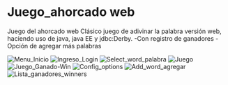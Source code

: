# Juego_ahorcado web
Juego del ahorcado web
Clásico juego de adivinar la palabra versión web, haciendo uso de java, java EE y jdbc:Derby.
  -Con registro de ganadores
  -Opción de agregar más palabras
  
![Menu_Inicio](https://user-images.githubusercontent.com/88068238/168443288-ed15e793-848c-4a7b-ad89-d55cab268422.png)
![Ingreso_Login](https://user-images.githubusercontent.com/88068238/168443307-d327f3b6-6e45-47a5-ba62-cd4419366969.png)
![Select_word_palabra](https://user-images.githubusercontent.com/88068238/168443312-c1dfb432-09e2-439a-8ca8-6c745beb7974.png)
![Juego](https://user-images.githubusercontent.com/88068238/168443318-7b062245-3fb5-48bd-a472-a5278681ac6b.png)
![Juego_Ganado-Win](https://user-images.githubusercontent.com/88068238/168443321-a5487c4b-b8fb-4367-ba26-3f2af33bd40e.png)
![Config_options](https://user-images.githubusercontent.com/88068238/168443323-7927f07e-f8b6-487f-8a21-64592a474b51.png)
![Add_word_agregar](https://user-images.githubusercontent.com/88068238/168443327-6eb3ec50-6714-4dbf-bb86-521a682f423f.png)
![Lista_ganadores_winners](https://user-images.githubusercontent.com/88068238/168443329-bb04eed9-7d23-4349-ba64-3ba116ee873a.png)
